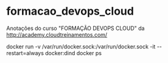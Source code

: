 # formacao_devops_cloud
Anotações do curso "FORMAÇÃO DEVOPS CLOUD" da http://academy.cloudtreinamentos.com/

docker run -v /var/run/docker.sock:/var/run/docker.sock -it --restart=always docker:dind docker ps
